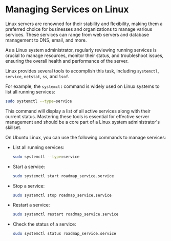 # Managing Services on Linux

Linux servers are renowned for their stability and flexibility, making them a preferred choice for businesses and organizations to manage various services. These services can range from web servers and database management to DNS, email, and more.

As a Linux system administrator, regularly reviewing running services is crucial to manage resources, monitor their status, and troubleshoot issues, ensuring the overall health and performance of the server.

Linux provides several tools to accomplish this task, including `systemctl`, `service`, `netstat`, `ss`, and `lsof`.

For example, the `systemctl` command is widely used on Linux systems to list all running services:

```bash
sudo systemctl --type=service
```

This command will display a list of all active services along with their current status. Mastering these tools is essential for effective server management and should be a core part of a Linux system administrator's skillset.

On Ubuntu Linux, you can use the following commands to manage services:

- List all running services:

  ```bash
  sudo systemctl --type=service
  ```

- Start a service:

  ```bash
  sudo systemctl start roadmap_service.service
  ```

- Stop a service:

  ```bash
  sudo systemctl stop roadmap_service.service
  ```

- Restart a service:

  ```bash
  sudo systemctl restart roadmap_service.service
  ```

- Check the status of a service:

  ```bash
  sudo systemctl status roadmap_service.service
  ```
